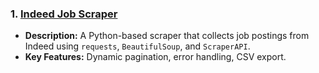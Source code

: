 

### 1. [Indeed Job Scraper](https://github.com/YourUsername/indeed-job-scraper)
- **Description:** A Python-based scraper that collects job postings from Indeed using `requests`, `BeautifulSoup`, and `ScraperAPI`.  
- **Key Features:** Dynamic pagination, error handling, CSV export.

